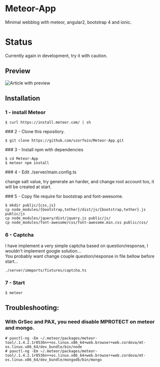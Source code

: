 # Meteor-App
Minimal webblog with meteor, angular2, bootstrap 4 and ionic.

# Status

Currently again in development, try it with caution.

## Preview

![Article with preview](https://raw.githubusercontent.com/szorfein/Meteor-App/master/screenshot.jpg)

## Installation 

### 1 - install Meteor 

    $ curl https://install.meteor.com/ | sh
    
### 2 - Clone this repository.

    $ git clone https://github.com/szorfein/Meteor-App.git 

### 3 - Install npm with dependencies

    $ cd Meteor-App
    $ meteor npm install
    
### 4 - Edit ./server/main.config.ts

change salt value, try generate an harder, and change root account too, it will be created at start.

### 5 - Copy file require for bootstrap and font-awesome.

    $ mkdir public/{css,js}
    cp node_modules/{bootstrap,tether}/dist/js/{bootstrap,tether}.js public/js
    cp node_modules/jquery/dist/jquery.js public/js/
    cp node_modules/font-awesome/css/font-awesome.min.css public/css/

### 6 - Captcha

I have implement a very simple captcha based on question/response, I wouldn't implement google solution...    
You probably want change couple question/response in file bellow before start...

    ./server/immports/fixtures/captcha.ts

### 7 - Start

    $ meteor

## Troubleshooting:

### With GrSec and PAX, you need disable MPROTECT on meteor and mongo.

    # paxctl-ng -Em ~/.meteor/packages/meteor-tool/.1.4.2.1r0536n++os.linux.x86_64+web.browser+web.cordova/mt-os.linux.x86_64/dev_bundle/bin/node
    # paxctl-ng -Em ~/.meteor/packages/meteor-tool/.1.4.2.1r0536n++os.linux.x86_64+web.browser+web.cordova/mt-os.linux.x86_64/dev_bundle/mongodb/bin/mongo 
